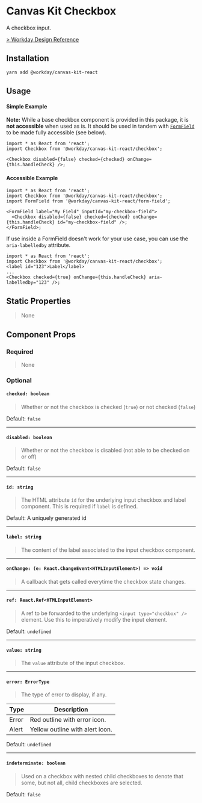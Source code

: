 # Canvas Kit Checkbox

A checkbox input.

[> Workday Design Reference](https://design.workday.com/components/inputs/checkboxes)

## Installation

```sh
yarn add @workday/canvas-kit-react
```

## Usage

#### Simple Example

**Note:** While a base checkbox component is provided in this package, it is **not accessible** when
used as is. It should be used in tandem with [`FormField`](../../form-field/react) to be made fully
accessible (see below).

```tsx
import * as React from 'react';
import Checkbox from '@workday/canvas-kit-react/checkbox';

<Checkbox disabled={false} checked={checked} onChange={this.handleCheck} />;
```

#### Accessible Example

```tsx
import * as React from 'react';
import Checkbox from '@workday/canvas-kit-react/checkbox';
import FormField from '@workday/canvas-kit-react/form-field';

<FormField label="My Field" inputId="my-checkbox-field">
  <Checkbox disabled={false} checked={checked} onChange={this.handleCheck} id="my-checkbox-field" />;
</FormField>;
```

If use inside a FormField doesn't work for your use case, you can use the `aria-labelledby`
attribute.

```tsx
import * as React from 'react';
import Checkbox from '@workday/canvas-kit-react/checkbox';
<label id="123">Label</label>
...
<Checkbox checked={true} onChange={this.handleCheck} aria-labelledby="123" />;
```

## Static Properties

> None

## Component Props

### Required

> None

### Optional

#### `checked: boolean`

> Whether or not the checkbox is checked (`true`) or not checked (`false`)

Default: `false`

---

#### `disabled: boolean`

> Whether or not the checkbox is disabled (not able to be checked on or off)

Default: `false`

---

#### `id: string`

> The HTML attribute `id` for the underlying input checkbox and label component. This is required if
> `label` is defined.

Default: A uniquely generated id

---

#### `label: string`

> The content of the label associated to the input checkbox component.

---

#### `onChange: (e: React.ChangeEvent<HTMLInputElement>) => void`

> A callback that gets called everytime the checkbox state changes.

---

#### `ref: React.Ref<HTMLInputElement>`

> A ref to be forwarded to the underlying `<input type="checkbox" />` element. Use this to
> imperatively modify the input element.

Default: `undefined`

---

#### `value: string`

> The `value` attribute of the input checkbox.

---

#### `error: ErrorType`

> The type of error to display, if any.

| Type  | Description                     |
| ----- | ------------------------------- |
| Error | Red outline with error icon.    |
| Alert | Yellow outline with alert icon. |

Default: `undefined`

---

#### `indeterminate: boolean`

> Used on a checkbox with nested child checkboxes to denote that some, but not all, child checkboxes
> are selected.

Default: `false`
